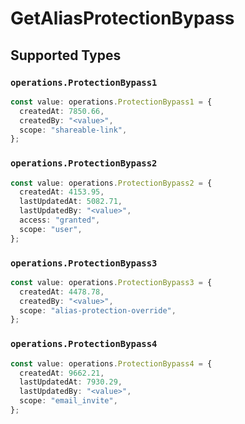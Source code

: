 # GetAliasProtectionBypass


## Supported Types

### `operations.ProtectionBypass1`

```typescript
const value: operations.ProtectionBypass1 = {
  createdAt: 7850.66,
  createdBy: "<value>",
  scope: "shareable-link",
};
```

### `operations.ProtectionBypass2`

```typescript
const value: operations.ProtectionBypass2 = {
  createdAt: 4153.95,
  lastUpdatedAt: 5082.71,
  lastUpdatedBy: "<value>",
  access: "granted",
  scope: "user",
};
```

### `operations.ProtectionBypass3`

```typescript
const value: operations.ProtectionBypass3 = {
  createdAt: 4478.78,
  createdBy: "<value>",
  scope: "alias-protection-override",
};
```

### `operations.ProtectionBypass4`

```typescript
const value: operations.ProtectionBypass4 = {
  createdAt: 9662.21,
  lastUpdatedAt: 7930.29,
  lastUpdatedBy: "<value>",
  scope: "email_invite",
};
```


